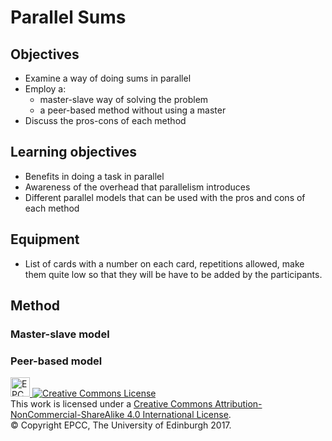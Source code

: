 # Parallel Sums

## Objectives

* Examine a way of doing sums in parallel
* Employ a:
   * master-slave way of solving the problem
   * a peer-based method without using a master
* Discuss the pros-cons of each method

## Learning objectives

* Benefits in doing a task in parallel
* Awareness of the overhead that parallelism introduces
* Different parallel models that can be used with the pros and cons of each method

## Equipment

* List of cards with a number on each card, repetitions allowed, make them quite
  low so that they will be have to be added by the participants.

## Method

### Master-slave model

### Peer-based model

<!-- Licensing and copyright stuff below -->
<a href="http://www.epcc.ed.ac.uk">
<img alt="EPCC logo" src="https://www.epcc.ed.ac.uk/sites/all/themes/epcc/images/epcc-logo.png" height="31"/>
</a>
<a rel="license" href="http://creativecommons.org/licenses/by-nc-sa/4.0/">
<img alt="Creative Commons License" style="border-width:0"
     src="https://i.creativecommons.org/l/by-nc-sa/4.0/88x31.png" />
</a><br />
This work is licensed under a <a rel="license" href="http://creativecommons.org/licenses/by-nc-sa/4.0/">
Creative Commons Attribution-NonCommercial-ShareAlike 4.0 International License</a>.<br/>
&copy; Copyright EPCC, The University of Edinburgh 2017.

